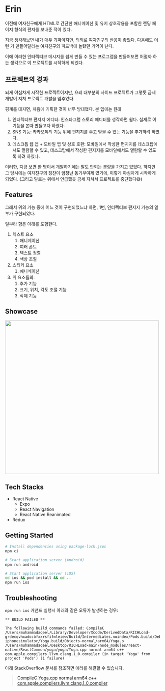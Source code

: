 # Erin

이전에 여자친구에게 HTML로 간단한 애니메이션 및 유저 상호작용을 포함한 랜딩 페이지 형식의 편지를 보내준 적이 있다.


지금 생각해보면 내가 매우 괴짜이지만, 의외로 여자친구의 반응이 좋았다. 
다음에도 이런 거 만들어달라는 여자친구의 피드백에 놀랐던 기억이 난다.


이에 이러한 인터렉티브 메시지를 쉽게 만들 수 있는 프로그램을 만들어보면 어떨까 하는 생각으로 이 프로젝트를 시작하게 되었다.


## 프로젝트의 경과

되게 야심차게 시작한 프로젝트이지만, 으레 대부분의 사이드 프로젝트가 그렇듯 금세 개발이 지쳐 프로젝트 개발을 멈추었다.


핑계를 대자면, 처음에 기획한 것이 너무 방대했다. 본 앱에는 원래 

1. 인터렉티브 편지지 에디터: 인스타그램 스토리 에디터를 생각하면 쉽다. 실제로 이 기능을 본따 만들고자 하였다.
2. SNS 기능: 카카오톡의 기능 위에 편지지를 주고 받을 수 있는 기능을 추가하려 하였다.
3. 데스크톱 웹 앱 + 모바일 앱 및 상호 호환: 모바일에서 작성한 편지지를 데스크탑에서도 열람할 수 있고, 데스크탑에서 작성한 편지지를 모바일에서도 열람할 수 있도록 하려 하였다.


이러한, 지금 보면 한 명이서 개발하기에는 말도 안되는 분량을 가지고 있었다. 하지만 그 당시에는 여자친구의 칭찬이 엄청난 동기부여제 였기에, 이렇게 야심차게 시작하게 되었다. (그리고 말로는 위에서 언급했듯 금세 지쳐서 프로젝트를 중단했다😅)

## Features

그래서 위의 기능 중에 어느 것이 구현되었느냐 하면, 1번, 인터렉티브 편지지 기능의 일부가 구현되었다.


일부라 함은 아래를 포함한다.

1. 텍스트 요소
   1. 애니메이션
   2. 여러 폰트
   3. 텍스트 정렬
   4. 색상 조절
2. 스티커 요소
   1. 애니메이션
3. 위 요소들의:
   1. 추가 기능
   2. 크기, 위치, 각도 조절 기능
   3. 삭제 기능

## Showcase

<img src="./examples/erin-showcase.gif" height="500" />


## Tech Stacks

- React Native
  - Expo
  - React Navigation
  - React Native Reanimated
- Redux

## Getting Started

```bash
# Install dependencies using package-lock.json
npm ci

# Start application server (Android)
npm run android

# Start application server (iOS)
cd ios && pod install && cd ..
npm run ios
```

## Troubleshooting

`npm run ios` 커맨드 실행시 아래와 같은 오류가 발생하는 경우:

```log
** BUILD FAILED **

The following build commands failed: CompileC /Users/muhammadaqeel/Library/Developer/Xcode/DerivedData/RICHLoad-grdecqvhxadocbfxxrsfifmleiew/Build/Intermediates.noindex/Pods.build/Debug-iphonesimulator/Yoga.build/Objects-normal/arm64/Yoga.o /Users/muhammadaqeel/Desktop/RICHLoad-main/node_modules/react-native/ReactCommon/yoga/yoga/Yoga.cpp normal arm64 c++ com.apple.compilers.llvm.clang.1_0.compiler (in target 'Yoga' from project 'Pods') (1 failure)
```

아래 StackOverflow 문서를 참조하면 에러를 해결할 수 있습니다.

> [CompileC Yoga.cpp normal arm64 c++ com.apple.compilers.llvm.clang.1_0.compiler](https://stackoverflow.com/questions/75945734/compilec-yoga-cpp-normal-arm64-c-com-apple-compilers-llvm-clang-1-0-compiler)

